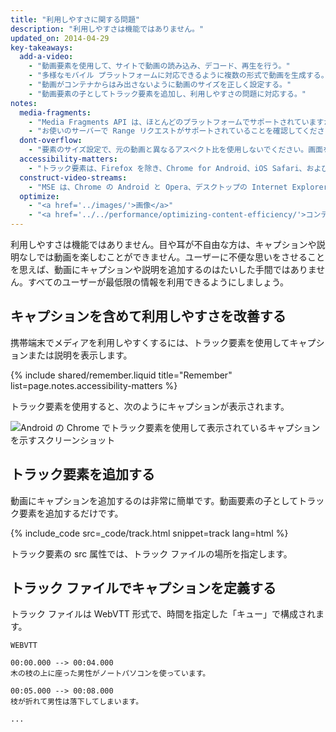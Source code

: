```yaml
---
title: "利用しやすさに関する問題"
description: "利用しやすさは機能ではありません。"
updated_on: 2014-04-29
key-takeaways:
  add-a-video:
    - "動画要素を使用して、サイトで動画の読み込み、デコード、再生を行う。"
    - "多様なモバイル プラットフォームに対応できるように複数の形式で動画を生成する。"
    - "動画がコンテナからはみ出さないように動画のサイズを正しく設定する。"
    - "動画要素の子としてトラック要素を追加し、利用しやすさの問題に対応する。"
notes:
  media-fragments:
    - "Media Fragments API は、ほとんどのプラットフォームでサポートされていますが、iOS ではサポートされていません。"
    - "お使いのサーバーで Range リクエストがサポートされていることを確認してください。ほとんどのサーバーで Range リクエストはデフォルトで有効になっていますが、一部のホスティング サーバーでは無効になっている場合があります。"
  dont-overflow:
    - "要素のサイズ設定で、元の動画と異なるアスペクト比を使用しないでください。画面を縮めたり引き延ばしたりすると、動画の表示が崩れます。"
  accessibility-matters:
    - "トラック要素は、Firefox を除き、Chrome for Android、iOS Safari、および現在デスクトップで使用されているすべてのブラウザでサポートされています（<a href='http://caniuse.com/track' title='トラック要素のサポート状況'>caniuse.com/track</a> をご覧ください）。polyfill も使用できます。Google では、<a href='//www.delphiki.com/html5/playr/' title='Playr トラック要素の polyfill'>Playr</a> または <a href='//captionatorjs.com/' title='Captionator トラック'>Captionator</a> をおすすめします。"
  construct-video-streams:
    - "MSE は、Chrome の Android と Opera、デスクトップの Internet Explorer 11 と Chrome でサポートされており、また <a href='http://wiki.mozilla.org/Platform/MediaSourceExtensions' title='Firefox Media Source Extensions の実装予定'>Firefox</a> でもサポートされる予定です。"
  optimize:
    - "<a href='../images/'>画像</a>"
    - "<a href='../../performance/optimizing-content-efficiency/'>コンテンツの効率の最適化</a>"
---
```


<p class="intro">
  利用しやすさは機能ではありません。目や耳が不自由な方は、キャプションや説明なしでは動画を楽しむことができません。ユーザーに不便な思いをさせることを思えば、動画にキャプションや説明を追加するのはたいした手間ではありません。すべてのユーザーが最低限の情報を利用できるようにしましょう。
</p>





## キャプションを含めて利用しやすさを改善する

携帯端末でメディアを利用しやすくするには、トラック要素を使用してキャプションまたは説明を表示します。

{% include shared/remember.liquid title="Remember" list=page.notes.accessibility-matters %}

トラック要素を使用すると、次のようにキャプションが表示されます。

 <img class="center" alt="Android の Chrome でトラック要素を使用して表示されているキャプションを示すスクリーンショット" src="images/Chrome-Android-track-landscape-5x3.jpg">

## トラック要素を追加する

動画にキャプションを追加するのは非常に簡単です。動画要素の子としてトラック要素を追加するだけです。

{% include_code src=_code/track.html snippet=track lang=html %}

トラック要素の src 属性では、トラック ファイルの場所を指定します。

## トラック ファイルでキャプションを定義する

トラック ファイルは WebVTT 形式で、時間を指定した「キュー」で構成されます。

    WEBVTT

    00:00.000 --> 00:04.000
    木の枝の上に座った男性がノートパソコンを使っています。

    00:05.000 --> 00:08.000
    枝が折れて男性は落下してしまいます。

    ...



